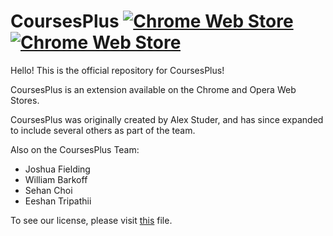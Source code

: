 # CoursesPlus [![Chrome Web Store](https://img.shields.io/chrome-web-store/d/pieincmodljnbihihjnapcmhdddhbpgi.svg)](https://chrome.google.com/webstore/detail/coursesplus/pieincmodljnbihihjnapcmhdddhbpgi)[![Chrome Web Store](https://img.shields.io/chrome-web-store/rating/pieincmodljnbihihjnapcmhdddhbpgi.svg)](https://chrome.google.com/webstore/detail/coursesplus/pieincmodljnbihihjnapcmhdddhbpgi/reviews) 

Hello! This is the official repository for CoursesPlus!

CoursesPlus is an extension available on the Chrome and Opera Web Stores.

CoursesPlus was originally created by Alex Studer, and has since expanded to include several others as part of the team.

Also on the CoursesPlus Team:
* Joshua Fielding
* William Barkoff
* Sehan Choi
* Eeshan Tripathii

To see our license, please visit  [this](./LICENSE.txt) file.
